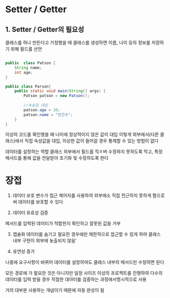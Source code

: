 # Setter / Getter

## 1. Setter / Getter의 필요성
 클래스를 하나 만든다고 가정했을 때 클래스를 생성하면 이름, 나이 등의 정보를 저장하기 위해 필드를 선언
 
```java

public  class Patson {
    String name;
    int age;
}

public class Parson{
    public static void main(String[] args) {
        Patson patson = new Patson();
        
        //속송겂 대입
        patson.age = 10;
        patson.name = "안근수";
    }
}

```

이상의 코드를 확인했을 때 나이에 정상적이지 않은 값이 대입
이렇게 외부에서(다른 클래스)에서 직접 속성값을 대입, 이상한 값이 들어갈 경우 통제할 수 있는 방법이 없다

데이터를 설정하는 역할 클래스 외부에서 필드를 직ㅈ버 수정하지 못하도록 막고, 특정 메서드를 통헤 값을 전달받아 초기화 및 수정하도록 한다

# 장접

1. 데이터 보호
변수가 접근 제어자를 사용하여 외부애소 직접 전근하지 못하게 함으로써 데이터를 보호할 수 있다

2. 데이터 유효성 검증

메서드를 압력된 데이터가 적합한지 확인하고 잘못된 값을 거부

3. 캡슐화
데이터를 숨기고 필요한 경우에만 제한적으로 접근할 수 맀게 하여 클래스 내부 구현이 외부에 놏출되지 않음'

4. 유연성 증가

나중에 요구사항이 바뀌어 데이터를 설정하여도 클래스 내부의 메서드만 수정하면 된다

모든 경로에 가 필요한 것은 아니지만 
일정 사이즈 이상의 프로젝트를 진행하여 다수의 데이터를 입력 받을 경우 
적절한 데아터를 검증하는 과정에서명시적으로 사용

거의 대부분 사용하는 개념이기 때문에 자동 완성이 됨

